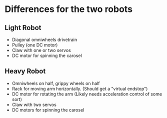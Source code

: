# Differences for the two robots

## Light Robot 

+ Diagonal omniwheels drivetrain
+ Pulley (one  DC motor)
+ Claw with one or two servos
+ DC motor for spinning the carosel

## Heavy Robot

+ Omniwheels on half, grippy wheels on half
+ Rack for moving arm horizontally. (Should get a "virtual endstop")
+ DC motor for rotating the arm (Likely needs acceleration control of some sort)
+ Claw with two servos
+ DC motors for spinning the carosel
